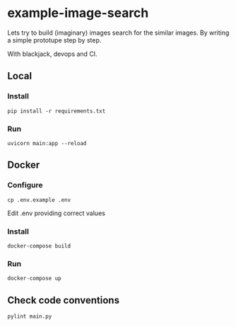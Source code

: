 # example-image-search

Lets try to build (imaginary) images search for the similar images. By writing a simple prototupe step by step.

With blackjack, devops and CI.


## Local

### Install

```
pip install -r requirements.txt
```

### Run

```
uvicorn main:app --reload
```

## Docker

### Configure

```
cp .env.example .env
```

Edit .env providing correct values

### Install

```
docker-compose build
```

### Run

```
docker-compose up
```

## Check code conventions

```
pylint main.py
```